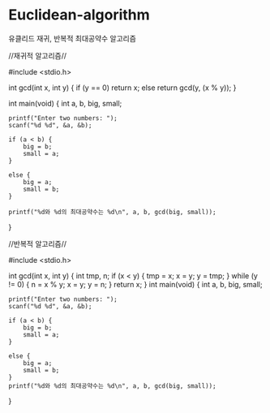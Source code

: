 # Euclidean-algorithm
유클리드 재귀, 반복적 최대공약수 알고리즘

//재귀적 알고리즘//

#include <stdio.h>

int gcd(int x, int y)
{
    if (y == 0)
        return x;
    else
        return gcd(y, (x % y));
}

int main(void)
{
    int a, b, big, small;

    printf("Enter two numbers: ");
    scanf("%d %d", &a, &b);

    if (a < b) {
        big = b;
        small = a;
    }

    else {
        big = a;
        small = b;
    }

    printf("%d와 %d의 최대공약수는 %d\n", a, b, gcd(big, small));
}

//반복적 알고리즘//

#include <stdio.h>

int gcd(int x, int y)
{
    int tmp, n;
    if (x < y) {
        tmp = x;
        x = y;
        y = tmp;
    }
    while (y != 0) {
        n = x % y;
        x = y;
        y = n;
    }
    return x;
}
int main(void)
{
    int a, b, big, small;

    printf("Enter two numbers: ");
    scanf("%d %d", &a, &b);

    if (a < b) {
        big = b;
        small = a;
    }

    else {
        big = a;
        small = b;
    }
    printf("%d와 %d의 최대공약수는 %d\n", a, b, gcd(big, small));
}

